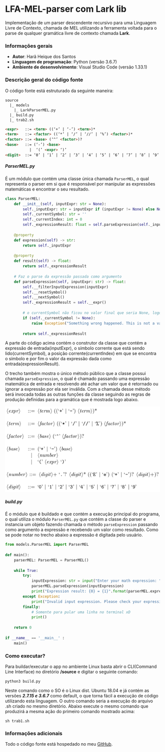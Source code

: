 # LFA-MEL-parser com Lark lib
Implementação de um parser descendente recursivo para uma Linguagem Livre de Contexto, chamada de MEL utilizando a ferramenta voltada para o parse de qualquer gramática livre de contexto chamada **Lark**.

### Informações gerais
- **Autor**: Harã Heique dos Santos
- **Linguagem de programação**: Python (versão 3.6.7)
- **Ambiente de desenvolvimento**: Visual Studio Code (versão 1.33.1)

### Descrição geral do código fonte
O código fonte está estruturado da seguinte maneira:

```
source
  |_ models
    |_ LarkParserMEL.py
  |_ build.py
  |_ trab2.sh
```

```html
<expr>   ::= <term> ((‘+’ | ‘-’) <term>)*
<term>   ::= <factor> ((‘*’ | ‘/’ | ‘//’ | ‘%’) <factor>)*
<factor> ::= <base> (‘^’ <factor>)?
<base>   ::= (‘-’) <base>
           |  ‘(’ <expr> ‘)’
<digit>  ::= ‘0’ | ‘1’ | ‘2’ | ‘3’ | ‘4’ | ‘5’ | ‘6’ | ‘7’ | ‘8’ | ‘9’
```

##### ParserMEL.py
É um módulo que contém uma classe única chamada `ParserMEL`, o qual representa o parser em si que é responsável por manipular as expressões matemáticas e encontrar o seu resultado.

```python
class ParserMEL:
    def __init__(self, inputExpr: str = None):
        self._inputExpr: str = inputExpr if (inputExpr != None) else None
        self._currentSymbol: str = ''
        self._currentIndex: int = 0
        self._expressionResult: float = self.parseExpression(self._inputExpr) if (self._inputExpr != None) else 0.0

    @property
    def expression(self) -> str:
        return self._inputExpr

    @property
    def result(self) -> float:
        return self._expressionResult

    # Faz o parse da expressão passada como argumento
    def parseExpression(self, inputExpr: str) -> float:
        self.__filterInputExpression(inputExpr)
        self.__resetSymbol()
        self.__nextSymbol()
        self._expressionResult = self.__expr()

        # o currentSymbol não ficou no valor final que seria None, logo lança uma exceção
        if (self._currentSymbol != None):
            raise Exception("Something wrong happened. This is not a valid input expression.")

        return self._expressionResult
```
A parte do código acima contém o construtor da classe que contém a expressão de entrada(inputExpr), o símbolo corrente que está sendo lido(currentSymbol), a posição corrente(currentIndex) em que se encontra o símbolo e por fim o valor da expressão dada como entrada(expressionResult).

O trecho também mostra o único método público que a classe possui chamada `parseExpression`, o qual é chamado passando uma expressão matemática de entrada e resolvendo até achar um valor que é retornado ou ignorar a expressão por ela ser inválida.
Com a chamada desse método será invocada todas as outras funções da classe seguindo as regras de produção definidas para a gramática que é mostrada logo abaixo.

<p align="center">
  <img src="https://github.com/HaraHeique/LFA-MEL-parser/blob/master/images/Regra%20de%20produ%C3%A7%C3%A3o%20da%20gram%C3%A1tica%20MEL.png?raw=true">
</p>

##### build.py
É o módulo que é buildado e que contém a execução principal do programa, o qual utiliza o módulo `ParserMEL.py` que contém a classe do parser e instancia um objeto fazendo chamada o método `parseExpression` passando como argumento a expressão e recebendo um valor como resultado. Como se pode notar no trecho abaixo a expressão é digitada pelo usuário.

```python
from models.ParserMEL import ParserMEL

def main():
    parserMEL: ParserMEL = ParserMEL()

    while True:
        try:
            inputExpression: str = input("Enter your math expression: ")
            parserMEL.parseExpression(inputExpression)
            print("Expression result: {0} = {1}".format(parserMEL.expression, parserMEL.result))
        except Exception:
            print("Invalid input expression. Please check your expression and try again.")
        finally:
            # Somente para pular uma linha no terminal xD
            print()

    return 0

if __name__ == '__main__' :
    main()
```

### Como executar?
Para buildar/executar o app no ambiente Linux basta abrir o CLI(Command Line Interface) no diretório __/source__ e digitar o seguinte comando:
    
    python3 build.py

Neste comando como o SO é o Linux dist. Ubuntu 18.04 e já contém as versões ***2.7.15 e 3.6.7*** como default, o que torna fácil a execução de código utilizando esta linguagem. O outro comando seria a execução do arquivo .sh criado no mesmo diretório. Abaixo execute o mesmo comando que produzirá a mesma ação do primeiro comando mostrado acima:

    sh trab1.sh
    
### Informações adicionais
Todo o código fonte está hospedado no meu [GitHub](https://github.com/HaraHeique/LFA-MEL-parser).


